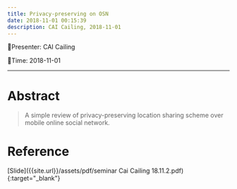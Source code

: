 ```yaml
---
title: Privacy-preserving on OSN
date: 2018-11-01 00:15:39
description: CAI Cailing, 2018-11-01
---
```


<!-- more -->

:tada:Presenter: CAI Cailing

:tada:Time: 2018-11-01

---
# Abstract
> A simple review of privacy-preserving location sharing scheme over mobile online social network.


# Reference 
[Slide]({{site.url}}/assets/pdf/seminar Cai Cailing 18.11.2.pdf){:target="_blank"}



